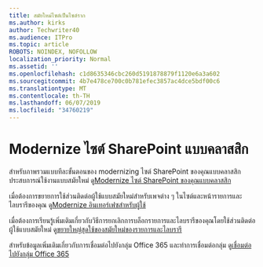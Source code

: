 ```yaml
---
title: สมัยใหม่ไซต์เป็นไซต์ราก
ms.author: kirks
author: Techwriter40
ms.audience: ITPro
ms.topic: article
ROBOTS: NOINDEX, NOFOLLOW
localization_priority: Normal
ms.assetid: ''
ms.openlocfilehash: c1d8635346cbc260d5191878879f1120e6a3a602
ms.sourcegitcommit: 4b7e478ce700c0b781efec3857ac4dce5bdf00c6
ms.translationtype: MT
ms.contentlocale: th-TH
ms.lasthandoff: 06/07/2019
ms.locfileid: "34760219"
---
```

# <a name="modernize-classic-sharepoint-site"></a>Modernize ไซต์ SharePoint แบบคลาสสิก

สำหรับภาพรวมแบบทีละขั้นตอนของ modernizing ไซต์ SharePoint ของคุณแบบคลาสสิกประสบการณ์ใช้งานแบบสมัยใหม่ ดู[Modernize ไซต์ SharePoint ของคุณแบบคลาสสิก](https://docs.microsoft.com/sharepoint/dev/transform/modernize-classic-sites)

เมื่อต้องการขยายการใช้ส่วนติดต่อผู้ใช้แบบสมัยใหม่สำหรับเพจต่าง ๆ ในไซต์และหน้ารายการและไลบรารีของคุณ ดู[Modernize อินเทอร์เฟซสำหรับผู้ใช้](https://docs.microsoft.com/sharepoint/dev/transform/modernize-userinterface) 

เมื่อต้องการเรียนรู้เพิ่มเติมเกี่ยวกับวิธีการยกเลิกการบล็อกรายการและไลบรารีของคุณโดยใช้ส่วนติดต่อผู้ใช้แบบสมัยใหม่ ดู[ขยายใหญ่สุดใช้ของสมัยใหม่ของรายการและไลบรารี](https://docs.microsoft.com/sharepoint/dev/transform/modernize-userinterface-lists-and-libraries)

สำหรับข้อมูลเพิ่มเติมเกี่ยวกับการเชื่อมต่อไปยังกลุ่ม Office 365 และทำการเชื่อมต่อกลุ่ม ดู[เชื่อมต่อไปยังกลุ่ม Office 365](https://docs.microsoft.com/sharepoint/dev/transform/modernize-connect-to-office365-group)
